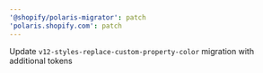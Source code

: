 ```yaml
---
'@shopify/polaris-migrator': patch
'polaris.shopify.com': patch
---
```


Update `v12-styles-replace-custom-property-color` migration with additional tokens
